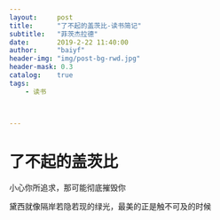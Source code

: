 ```yaml
---
layout:     post
title:      "了不起的盖茨比-读书简记"
subtitle:   "菲茨杰拉德"
date:       2019-2-22 11:40:00
author:     "baiyf"
header-img: "img/post-bg-rwd.jpg"
header-mask: 0.3
catalog:    true
tags:
    - 读书



---
```


# 了不起的盖茨比

小心你所追求，那可能彻底摧毁你

黛西就像隔岸若隐若现的绿光，最美的正是触不可及的时候